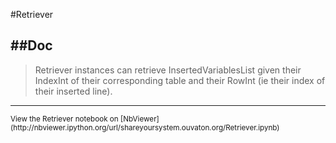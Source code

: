 
<!--
FrozenIsBool False
-->

#Retriever

##Doc
----


> 
> Retriever instances can retrieve InsertedVariablesList given their 
> IndexInt of their corresponding table and their RowInt 
> (ie their index of their inserted line).
> 
> 

----

<small>
View the Retriever notebook on [NbViewer](http://nbviewer.ipython.org/url/shareyoursystem.ouvaton.org/Retriever.ipynb)
</small>

